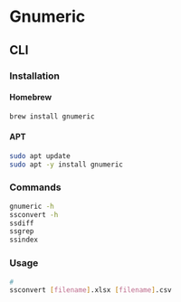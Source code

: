 # Gnumeric

## CLI

### Installation

#### Homebrew

```sh
brew install gnumeric
```

#### APT

```sh
sudo apt update
sudo apt -y install gnumeric
```

### Commands

```sh
gnumeric -h
ssconvert -h
ssdiff
ssgrep
ssindex
```

### Usage

```sh
#
ssconvert [filename].xlsx [filename].csv
```
